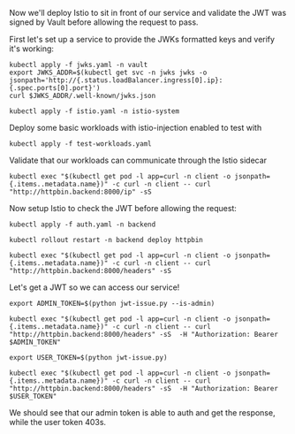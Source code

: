 Now we'll deploy Istio to sit in front of our service and validate the JWT was signed by Vault before allowing the request to pass.

First let's set up a service to provide the JWKs formatted keys and verify it's working:
```
kubectl apply -f jwks.yaml -n vault
export JWKS_ADDR=$(kubectl get svc -n jwks jwks -o jsonpath='http://{.status.loadBalancer.ingress[0].ip}:{.spec.ports[0].port}')
curl $JWKS_ADDR/.well-known/jwks.json
```

```
kubectl apply -f istio.yaml -n istio-system
```

Deploy some basic workloads with istio-injection enabled to test with
```
kubectl apply -f test-workloads.yaml
```

Validate that our workloads can communicate through the Istio sidecar
```
kubectl exec "$(kubectl get pod -l app=curl -n client -o jsonpath={.items..metadata.name})" -c curl -n client -- curl "http://httpbin.backend:8000/ip" -sS
```

Now setup Istio to check the JWT before allowing the request:
```
kubectl apply -f auth.yaml -n backend
```
```
kubectl rollout restart -n backend deploy httpbin
```
```
kubectl exec "$(kubectl get pod -l app=curl -n client -o jsonpath={.items..metadata.name})" -c curl -n client -- curl "http://httpbin.backend:8000/headers" -sS
```

Let's get a JWT so we can access our service!
```
export ADMIN_TOKEN=$(python jwt-issue.py --is-admin)
```
```
kubectl exec "$(kubectl get pod -l app=curl -n client -o jsonpath={.items..metadata.name})" -c curl -n client -- curl "http://httpbin.backend:8000/headers" -sS  -H "Authorization: Bearer $ADMIN_TOKEN"
```
```
export USER_TOKEN=$(python jwt-issue.py)
```
```
kubectl exec "$(kubectl get pod -l app=curl -n client -o jsonpath={.items..metadata.name})" -c curl -n client -- curl "http://httpbin.backend:8000/headers" -sS  -H "Authorization: Bearer $USER_TOKEN"
```
We should see that our admin token is able to auth and get the response, while the user token 403s.